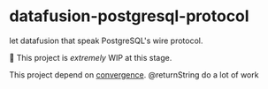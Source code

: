 # datafusion-postgresql-protocol

let datafusion that speak PostgreSQL's wire protocol.

🚧 This project is _extremely_ WIP at this stage.

This project depend on [convergence](https://github.com/returnString/convergence).
@returnString do a lot of work
